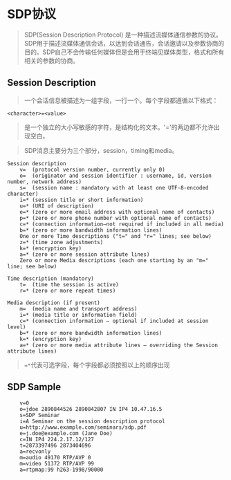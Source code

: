 # SDP协议

> SDP(Session Description Protocol) 是一种描述流媒体通信参数的协议。SDP用于描述流媒体通信会话，以达到会话通告，会话邀请以及参数协商的目的。SDP自己不会传输任何媒体但是会用于终端见媒体类型，格式和所有相关的参数的协商。

## Session Description

> 一个会话信息被描述为一组字段，一行一个。每个字段都遵循以下格式：

```
<character>=<value>
```

> <character> 是一个独立的大小写敏感的字符，<value>是结构化的文本。'='的两边都不允许出现空白。

> SDP消息主要分为三个部分，session，timing和media。

```
Session description
    v=  (protocol version number, currently only 0)
    o=  (originator and session identifier : username, id, version number, network address)
    s=  (session name : mandatory with at least one UTF-8-encoded character)
    i=* (session title or short information)
    u=* (URI of description)
    e=* (zero or more email address with optional name of contacts)
    p=* (zero or more phone number with optional name of contacts)
    c=* (connection information—not required if included in all media)
    b=* (zero or more bandwidth information lines)
    One or more Time descriptions ("t=" and "r=" lines; see below)
    z=* (time zone adjustments)
    k=* (encryption key)
    a=* (zero or more session attribute lines)
    Zero or more Media descriptions (each one starting by an "m=" line; see below)

Time description (mandatory)
    t=  (time the session is active)
    r=* (zero or more repeat times)

Media description (if present)
    m=  (media name and transport address)
    i=* (media title or information field)
    c=* (connection information — optional if included at session level)
    b=* (zero or more bandwidth information lines)
    k=* (encryption key)
    a=* (zero or more media attribute lines — overriding the Session attribute lines)
```

> `=*`代表可选字段，每个字段都必须按照以上的顺序出现


## SDP Sample

```
    v=0
    o=jdoe 2890844526 2890842807 IN IP4 10.47.16.5
    s=SDP Seminar
    i=A Seminar on the session description protocol
    u=http://www.example.com/seminars/sdp.pdf
    e=j.doe@example.com (Jane Doe)
    c=IN IP4 224.2.17.12/127
    t=2873397496 2873404696
    a=recvonly
    m=audio 49170 RTP/AVP 0
    m=video 51372 RTP/AVP 99
    a=rtpmap:99 h263-1998/90000
```